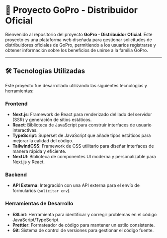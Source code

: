 # 🚀 Proyecto GoPro - Distribuidor Oficial

Bienvenido al repositorio del proyecto **GoPro - Distribuidor Oficial**. Este proyecto es una plataforma web diseñada para gestionar solicitudes de distribuidores oficiales de GoPro, permitiendo a los usuarios registrarse y obtener información sobre los beneficios de unirse a la familia GoPro.

---

## 🛠️ Tecnologías Utilizadas

Este proyecto fue desarrollado utilizando las siguientes tecnologías y herramientas:

### Frontend
- **Next.js**: Framework de React para renderizado del lado del servidor (SSR) y generación de sitios estáticos.
- **React**: Biblioteca de JavaScript para construir interfaces de usuario interactivas.
- **TypeScript**: Superset de JavaScript que añade tipos estáticos para mejorar la calidad del código.
- **TailwindCSS**: Framework de CSS utilitario para diseñar interfaces de manera rápida y eficiente.
- **NextUI**: Biblioteca de componentes UI moderna y personalizable para Next.js y React.

### Backend
- **API Externa**: Integración con una API externa para el envío de formularios (`solicitar env`).

### Herramientas de Desarrollo
- **ESLint**: Herramienta para identificar y corregir problemas en el código JavaScript/TypeScript.
- **Prettier**: Formateador de código para mantener un estilo consistente.
- **Git**: Sistema de control de versiones para gestionar el código fuente.

